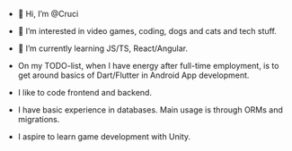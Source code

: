 - 👋 Hi, I’m @Cruci
- 👀 I’m interested in video games, coding, dogs and cats and tech stuff.
- 🌱 I’m currently learning JS/TS, React/Angular.

- On my TODO-list, when I have energy after full-time employment, is to get around basics of Dart/Flutter in Android App development.
- I like to code frontend and backend.
- I have basic experience in databases. Main usage is through ORMs and migrations.
- I aspire to learn game development with Unity.

<!---
Cruci/Cruci is a ✨ special ✨ repository because its `README.md` (this file) appears on your GitHub profile.
You can click the Preview link to take a look at your changes.
--->
